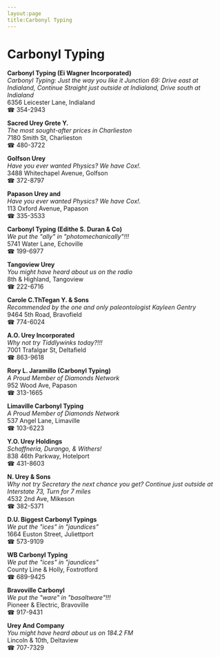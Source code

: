 ```yaml
---
layout:page
title:Carbonyl Typing
---
```

# Carbonyl Typing

**Carbonyl Typing (Ei Wagner Incorporated)**  
_Carbonyl Typing: Just the way you like it 
Junction 69: Drive east at Indialand, Continue Straight just outside at Indialand, Drive south at Indialand_  
6356 Leicester Lane, Indialand  
☎ 354-2943



**Sacred Urey Grete Y.**  
_The most sought-after prices in Charlieston_  
7180 Smith St, Charlieston  
☎ 480-3722



**Golfson Urey**  
_Have you ever wanted Physics? We have Cox!._  
3488 Whitechapel Avenue, Golfson  
☎ 372-8797



**Papason Urey and**  
_Have you ever wanted Physics? We have Cox!._  
113 Oxford Avenue, Papason  
☎ 335-3533



**Carbonyl Typing (Edithe S. Duran & Co)**  
_We put the "ally" in "photomechanically"!!!_  
5741 Water Lane, Echoville  
☎ 199-6977



**Tangoview Urey**  
_You might have heard about us on the radio_  
8th & Highland, Tangoview  
☎ 222-6716



**Carole C.ThTegan Y. & Sons**  
_Recommended by the one and only paleontologist Kayleen Gentry_  
9464 5th Road, Bravofield  
☎ 774-6024



**A.O. Urey Incorporated**  
_Why not try Tiddlywinks today?!!!_  
7001 Trafalgar St, Deltafield  
☎ 863-9618



**Rory L. Jaramillo (Carbonyl Typing)**  
_A Proud Member of Diamonds Network_  
952 Wood Ave, Papason  
☎ 313-1665



**Limaville Carbonyl Typing**  
_A Proud Member of Diamonds Network_  
537 Angel Lane, Limaville  
☎ 103-6223



**Y.O. Urey Holdings**  
_Schaffneria, Durango, & Withers!_  
838 46th Parkway, Hotelport  
☎ 431-8603



**N. Urey & Sons**  
_Why not try Secretary the next chance you get? 
Continue just outside at Interstate 73, Turn for 7 miles_  
4532 2nd Ave, Mikeson  
☎ 382-5371



**D.U. Biggest Carbonyl Typings**  
_We put the "ices" in "jaundices"_  
1664 Euston Street, Juliettport  
☎ 573-9109



**WB Carbonyl Typing**  
_We put the "ices" in "jaundices"_  
County Line & Holly, Foxtrotford  
☎ 689-9425



**Bravoville Carbonyl**  
_We put the "ware" in "basaltware"!!!_  
Pioneer & Electric, Bravoville  
☎ 917-9431



**Urey And Company**  
_You might have heard about us on 184.2 FM_  
Lincoln & 10th, Deltaview  
☎ 707-7329



